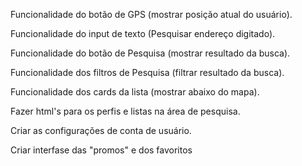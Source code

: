 Funcionalidade do botão de GPS (mostrar posição atual do usuário).

Funcionalidade do input de texto (Pesquisar endereço digitado).

Funcionalidade do botão de Pesquisa (mostrar resultado da busca).

Funcionalidade dos filtros de Pesquisa (filtrar resultado da busca).

Funcionalidade dos cards da lista (mostrar abaixo do mapa).

Fazer html's para os perfis e listas na área de pesquisa.

Criar as configurações de conta de usuário.

Criar interfase das "promos" e dos favoritos
